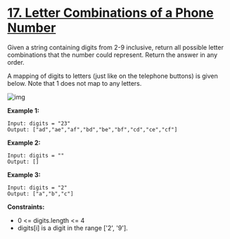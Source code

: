 # [17. Letter Combinations of a Phone Number](https://leetcode.com/problems/letter-combinations-of-a-phone-number/)

Given a string containing digits from 2-9 inclusive, return all possible letter combinations that the number could represent. Return the answer in any order.

A mapping of digits to letters (just like on the telephone buttons) is given below. Note that 1 does not map to any letters.

![img](https://assets.leetcode.com/uploads/2022/03/15/1200px-telephone-keypad2svg.png)
 

**Example 1:**
```
Input: digits = "23"
Output: ["ad","ae","af","bd","be","bf","cd","ce","cf"]
```
**Example 2:**
```
Input: digits = ""
Output: []
```
**Example 3:**
```
Input: digits = "2"
Output: ["a","b","c"]
```

**Constraints:**

- 0 <= digits.length <= 4
- digits[i] is a digit in the range ['2', '9'].